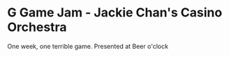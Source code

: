 G Game Jam - Jackie Chan's Casino Orchestra
================

One week, one terrible game. Presented at Beer o'clock
